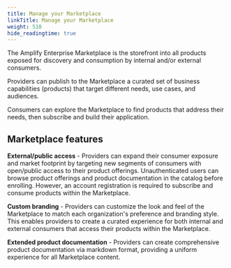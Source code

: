 ```yaml
---
title: Manage your Marketplace
linkTitle: Manage your Marketplace
weight: 510
hide_readingtime: true
---
```


The Amplify Enterprise Marketplace is the storefront into all products exposed for discovery and consumption by internal and/or external consumers.

Providers can publish to the Marketplace a curated set of business capabilities (products) that target different needs, use cases, and audiences.

Consumers can explore the Marketplace to find products that address their needs, then subscribe and build their application.

## Marketplace features

**External/public access** - Providers can expand their consumer exposure and market footprint by targeting new segments of consumers with open/public access to their product offerings. Unauthenticated users can browse product offerings and product documentation in the catalog before enrolling. However, an account registration is required to subscribe and consume products within the Marketplace.  

**Custom branding** - Providers can customize the look and feel of the Marketplace to match each organization's preference and branding style. This enables providers to create a curated experience for both internal and external consumers that access their products within the Marketplace.

**Extended product documentation** - Providers can create comprehensive product documentation via markdown format, providing a uniform experience for all Marketplace content.
